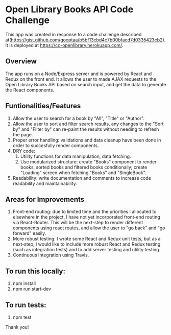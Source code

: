 # Open Library Books API Code Challenge

This app was created in response to a code challenge described at(https://gist.github.com/gooptaa/b5bf13cbd4c7b00bfacd7d0335423cb2). It is deployed at https://cc-openlibrary.herokuapp.com/.

## Overview

The app runs on a Node/Express server and is powered by React and Redux on the front end. It allows the user to made AJAX requests to the Open Library Books API based on search input, and get the data to generate the React components.

## Funtionalities/Features

1. Allow the user to search for a book by "All", "Title" or "Author".
2. Allow the user to sort and filter search results, any changes to the "Sort by" and "Filter by" can re-paint the results without needing to refresh the page.
3. Proper error handling: validations and data cleanup have been done in order to succesfully render components.
4. DRY code: 
    1. Utility functions for data manipulation, data fetching. 
    2. Use modularized structure: create "Books" component to render books, sorted books and filtered books conditionally; create "Loading" screen when fetching "Books" and "SingleBook".
5. Readability: write documentation and comments to increase code readability and maintainability.

## Areas for Improvements

1. Front-end routing: due to limited time and the priorities I allocated to elsewhere in the project, I have not yet incorporated front-end routing via React-Router. This will be the next-step to render different components using react routes, and allow the user to "go back" and "go forward" easily. 
2. More robust testing: I wrote some React and Redux unit tests, but as a next-step, I would like to include more robust React and Redux testing (such as integration tests) and to add server testing and utility testing.
3. Continuous Integration using Travis.


## To run this locally:
1. npm install 
2. npm run start-dev

## To run tests:
1. npm test

Thank you!